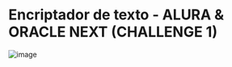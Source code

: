 # Encriptador de texto - ALURA & ORACLE NEXT (CHALLENGE 1)
![image](https://user-images.githubusercontent.com/105678923/183751476-3997aec7-7d8c-4f28-bb17-a4663a4fc61d.png)
